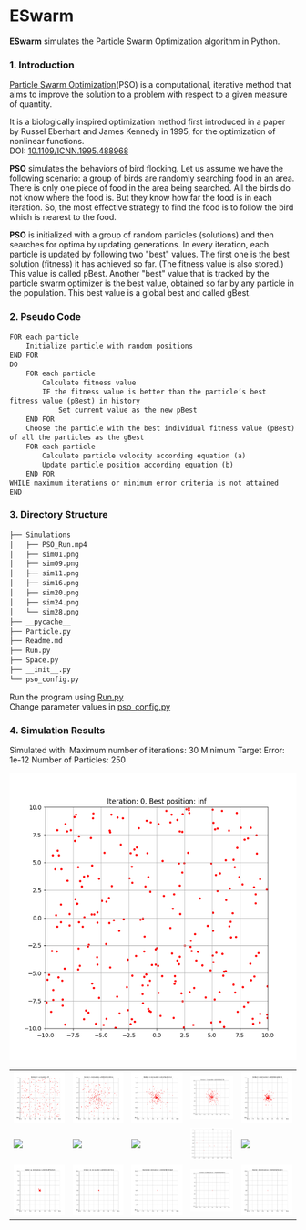 <h1>ESwarm</h1>

<p><strong>ESwarm</strong> simulates the Particle Swarm Optimization algorithm in Python.</p>

<h3>1. Introduction</h3>

<p><a href="https://en.wikipedia.org/wiki/Particle_swarm_optimization">Particle Swarm Optimization</a>(PSO) is a computational, iterative method that aims to improve the solution to a problem with respect to a given measure of quantity.</p>

<p>It is a biologically inspired optimization method first introduced in a paper by Russel Eberhart and James Kennedy in 1995, for the optimization of nonlinear functions. <br>
DOI: <a href="10.1109/ICNN.1995.488968">10.1109/ICNN.1995.488968</a>
</p>

<p><strong>PSO</strong> simulates the behaviors of bird flocking. Let us assume we have the following scenario: a group of birds are randomly searching food in an area. There is only one piece of food in the area being searched. All the birds do not know where the food is. But they know how far the food is in each iteration. So, the most effective strategy to find the food is to follow the bird which is nearest to the food.</p>

<p><strong>PSO</strong> is initialized with a group of random particles (solutions) and then searches for optima by updating generations. In every iteration, each particle is updated by following two "best" values. The first one is the best solution (fitness) it has achieved so far. (The fitness value is also stored.) This value is called pBest. Another "best" value that is tracked by the particle swarm optimizer is the best value, obtained so far by any particle in the population. This best value is a global best and called gBest.</p>

<h3>2. Pseudo Code</h3>

```
FOR each particle
    Initialize particle with random positions
END FOR
DO
    FOR each particle
        Calculate fitness value
        IF the fitness value is better than the particle’s best fitness value (pBest) in history
            Set current value as the new pBest
    END FOR
    Choose the particle with the best individual fitness value (pBest) of all the particles as the gBest
    FOR each particle
        Calculate particle velocity according equation (a)
        Update particle position according equation (b)
    END FOR
WHILE maximum iterations or minimum error criteria is not attained
END
```

<h3>3. Directory Structure</h3>

```bash
├── Simulations
│   ├── PSO_Run.mp4
│   ├── sim01.png
│   ├── sim09.png
│   ├── sim11.png
│   ├── sim16.png
│   ├── sim20.png
│   ├── sim24.png
│   └── sim28.png
├── __pycache__
├── Particle.py
├── Readme.md
├── Run.py
├── Space.py
├── __init__.py
└── pso_config.py
```

<p>Run the program using <a href="https://github.com/Sohambasu07/ESwarm/blob/master/Run.py">Run.py</a><br>
Change parameter values in <a href="https://github.com/Sohambasu07/ESwarm/blob/master/pso_config.py">pso_config.py</a>
</p>

<h3>4. Simulation Results</h3>

Simulated with:
Maximum number of iterations: 30
Minimum Target Error: 1e-12
Number of Particles: 250


<img src="https://github.com/Sohambasu07/ESwarm/blob/master/Simulations/PSO_Run.gif">


<table>

<tr>

<td>
<img src="https://github.com/Sohambasu07/ESwarm/blob/master/Simulations/sim_0.png">
</td>

<td>
<img src="https://github.com/Sohambasu07/ESwarm/blob/master/Simulations/sim_1.png">
</td>

<td>
<img src="https://github.com/Sohambasu07/ESwarm/blob/master/Simulations/sim_2.png">
</td>

<td>
<img src="https://github.com/Sohambasu07/ESwarm/blob/master/Simulations/sim_3.png">
</td>

<td>
<img src="https://github.com/Sohambasu07/ESwarm/blob/master/Simulations/sim_5.png">
</td>

</tr>

<tr>

<td>
<img src="https://github.com/Sohambasu07/ESwarm/blob/master/Simulations/sim6.png">
</td>

<td>
<img src="https://github.com/Sohambasu07/ESwarm/blob/master/Simulations/sim7.png">
</td>

<td>
<img src="https://github.com/Sohambasu07/ESwarm/blob/master/Simulations/sim8.png">
</td>

<td>
<img src="https://github.com/Sohambasu07/ESwarm/blob/master/Simulations/sim9.png">
</td>

<td>
<img src="https://github.com/Sohambasu07/ESwarm/blob/master/Simulations/sim10.png">
</td>

</tr>

<tr>

<td>
<img src="https://github.com/Sohambasu07/ESwarm/blob/master/Simulations/sim_12.png">
</td>

<td>
<img src="https://github.com/Sohambasu07/ESwarm/blob/master/Simulations/sim_15.png">
</td>

<td>
<img src="https://github.com/Sohambasu07/ESwarm/blob/master/Simulations/sim_18.png">
</td>

<td>
<img src="https://github.com/Sohambasu07/ESwarm/blob/master/Simulations/sim_24.png">
</td>

<td>
<img src="https://github.com/Sohambasu07/ESwarm/blob/master/Simulations/sim_30.png">
</td>

</tr>


</table>